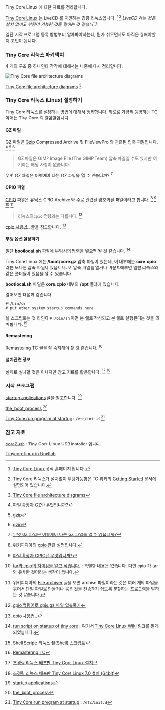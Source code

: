 Tiny Core Linux 에 대한 자료를 정리합니다. 

[Tiny Core Linux](http://tinycorelinux.net) 는 LiveCD 를 지원하는 경량 리눅스입니다. [^tiny] [^tiny-started] _LiveCD 라는 것은 설치 없이도 부팅이 가능한 것을 말하는 것 같습니다._

일단 시작 프로그램 등록 방법부터 알아봐야하는데, 뭔가 쉬우면서도 아직은 뭘해야할 지 고민이 됩니다.

### Tiny Core 리눅스 아키텍쳐

4 개의 구조 중 하나인데 각각에 대해서는 나중에 다시 정리합니다. 

![Tiny Core file architecture diagrams](http://distro.ibiblio.org/tinycorelinux/images/architecture.png)

[Tiny Core file architecture diagrams](http://distro.ibiblio.org/tinycorelinux/architecture.html) [^tiny-architecture]

### Tiny Core 리눅스 (Linux) 설정하기

Tiny Core 리눅스를 설정하는 방법에 대해서 정리합니다. 앞으로 가끔씩 등장하는 TC 약어는 Tiny Core 의 줄임말입니다.

#### GZ 파일

GZ 파일은 [Gzip](https://en.wikipedia.org/wiki/Gzip) Compressed Archive 및 FileViewPro 와 관련된 압축 파일입니다. [^solvusoft-gz] [^wikipedia-gzip] [^wikipedia-gzip-ko] 

> GZ 파일은 GIMP Image File (The GIMP Team) 압축 파일일 수도 있지만 여기에는 해당 사항이 없습니다.

[무엇 GZ 파일은 어떻게이 나는 GZ 파일을 열 수 있습니까?](http://www.openthefile.net/ko/extension/gz) [^openthefile-gz]

#### CPIO 파일

[CPIO](https://en.wikipedia.org/wiki/Cpio) 파일은 유닉스 CPIO Archive 와 주로 관련된 암호화된 파일이라고 합니다. [^wikipedia-cpio] [^solvusoft-cpio] [^tar-cpio] [^wikipedia-archiver]

> 리눅스의`cpio` 명령과는 다릅니다. [^byeonely-114]

[cpio 사용법..](http://hellocbc.blogspot.kr/2012/07/cpio.html) 글을 참고합니다. [^hellocbc-cpio]

#### 부팅 옵션 설정하기

일단 **bootlocal.sh** 파일에 부팅시의 명령을 넣으면 될 것 같습니다. [^forum-13920]

Tiny Core Linux 에는 **/boot/core.gz** 압축 파일이 있는데, 이 내부에는 **core.cpio** 라는 또다른 압축 파일이 있습니다. 이 압축 파일을 열거나 마운트해보면 일반 리눅스와 같은 폴더들이 있음을 알 수 있습니다.

**bootlocal.sh** 파일은 **core.cpio** 내부의 **/opt** 폴더에 있습니다.

열어보면 다음과 같습니다.

```
#!/bin/sh
# put other system startup commands here
```

쉘 스크립트는 첫 라인이 `#!/bin/sh` 이면 본 쉘로 작성되고 본 쉘로 실행된다는 것을 의미합니다. [^dreamy-3765734]

#### Remastering

[Remastering TC](http://wiki.tinycorelinux.net/wiki:remastering) 글을 잘 숙지해야 할 것 같습니다. [^tiny-remastering]

#### 설치관련 정보

실제로 설치할 것은 아니지만 참고 자료를 활용합니다. [^kiros33-tiny] [^kiros33-tiny-64]

### 시작 프로그램

[startup applications](http://forum.tinycorelinux.net/index.php?topic=12440.0) 글을 참고합니다. [^forum-12440]

[the_boot_process](http://wiki.tinycorelinux.net/wiki:the_boot_process) [^wiki-boot-process]

[Tiny Core run program at startup](https://www.reddit.com/r/linuxquestions/comments/226suf/tiny_core_run_program_at_startup/) : `/etc/init.d` [^reddit-startup]

### 참고 자료

[^tiny]: [Tiny Core Linux](http://tinycorelinux.net) 공식 홈페이지 입니다.

[^wiki-tiny]: [Tiny Core Linux Wiki](http://wiki.tinycorelinux.net) : 이 자료가 많은 도움이 될 것 같습니다.

[^kiros33-tiny-64]: [초경량 리눅스 배포판 Tiny Core Linux 7.0 설치 (64bit)](http://kiros33.tistory.com/entry/초경량-리눅스-배포판-Tiny-Core-Linux-70-설치-64bit)

[^kiros33-tiny]: [초경량 리눅스 배포판 Tiny Core Linux 설치](https://kiros33.blogspot.kr/2016/05/tiny-core-linux.html)

[^forum-13920]: [run script on startup of tiny core](http://forum.tinycorelinux.net/index.php/topic,13920.0.html) : 여기서 [Tiny Core Linux Wiki](http://wiki.tinycorelinux.net) 링크를 알게 되었습니다.

[^hellocbc-cpio]: [cpio 사용법..](http://hellocbc.blogspot.kr/2012/07/cpio.html)

[^solvusoft-cpio]: [파일 확장자 CPIO란 무엇입니까?](http://www.solvusoft.com/ko/file-extensions/file-extension-cpio/)

[^byeonely-114]: [cpio 명령어로 cpio.gz 파일 압축풀기](http://byeonely.tistory.com/114)

[^tar-cpio]: [tar와 cpio의 차이점을 알고 싶습니다.](https://community.hpe.com/t5/HP-UX/tar와-cpio의-차이점을-알고-싶습니다/td-p/1165398?profile.language=ko) : 특별한 내용은 없습니다. 다만 cpio 가 tar 와 유사한 것이라는 생각이 듭니다.

[^wikipedia-cpio]: 위키피디아의 [cpio](https://en.wikipedia.org/wiki/Cpio) 관련 설명입니다.

[^wikipedia-archiver]: 위키피디아의 [File archiver](https://en.wikipedia.org/wiki/File_archiver) 글을 보면 archive 파일이라는 것은 여러 개의 파일을 묶어서 단일 파일로 만들거나 묶은 것을 전송하기 쉽도록 분할하는 프로그램을 말하는 것 같습니다.

[^openthefile-gz]: [무엇 GZ 파일은 어떻게이 나는 GZ 파일을 열 수 있습니까?](http://www.openthefile.net/ko/extension/gz)

[^solvusoft-gz]: [파일 확장자 GZ란 무엇입니까?](http://www.solvusoft.com/ko/file-extensions/file-extension-gz/)

[^wikipedia-gzip]: [gzip](https://en.wikipedia.org/wiki/Gzip)

[^wikipedia-gzip-ko]: [gzip](https://ko.wikipedia.org/wiki/Gzip)

[^dreamy-3765734]: [Shell Script: 리눅스 쉘(Shell) 스크립트](http://www.dreamy.pe.kr/zbxe/CodeClip/3765734)

[^tiny-remastering]: [Remastering TC](http://wiki.tinycorelinux.net/wiki:remastering)

[^tiny-started]: Tiny Core 리눅스가 설치없이 부팅가능함은 TC 위키의 [Getting Started](http://wiki.tinycorelinux.net/wiki:getting_started) 문서에 설명되어 있습니다.

[core2usb](https://sourceforge.net/projects/core2usb/) : Tiny Core Linux USB installer 입니다.

[Tinycore linux in Unetlab](http://www.achyarnurandi.net/2016/05/tinycore-linux-in-unetlab.html)

[^forum-12440]: [startup applications](http://forum.tinycorelinux.net/index.php?topic=12440.0)

[^wiki-boot-process]: [the\_boot\_process](http://wiki.tinycorelinux.net/wiki:the_boot_process)

[^reddit-startup]: [Tiny Core run program at startup](https://www.reddit.com/r/linuxquestions/comments/226suf/tiny_core_run_program_at_startup/) : `/etc/init.d` 

[^tiny-architecture]: [Tiny Core file architecture diagrams](http://distro.ibiblio.org/tinycorelinux/architecture.html)